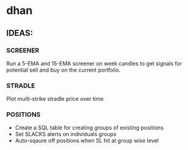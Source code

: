# dhan

## IDEAS:

### SCREENER

Run a 5-EMA and 15-EMA screener on week candles to get signals for potential sell and buy on the current portfolio.

### STRADLE

Plot multi-strike stradle price over time

### POSITIONS

- Create a SQL table for creating groups of existing positions
- Set SLACKS alerts on individuals groups
- Auto-sqaure off positions when SL hit at group wise level